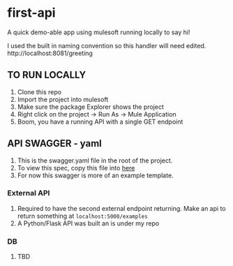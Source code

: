 # first-api
A quick demo-able app using mulesoft running locally to say hi!

I used the built in naming convention so this handler will need edited.
http://localhost:8081/greeting

## TO RUN LOCALLY
1. Clone this repo
2. Import the project into mulesoft
3. Make sure the package Explorer shows the project
4. Right click on the project -> Run As -> Mule Application
5. Boom, you have a running API with a single GET endpoint

## API SWAGGER - yaml
1. This is the swagger.yaml file in the root of the project.
2. To view this spec, copy this file into [here](http://editor.swagger.io/)
3. For now this swagger is more of an example template.

### External API
1. Required to have the second external endpoint returning. Make an api to return something at `localhost:5000/examples`
2. A Python/Flask API was built an is under my repo 

### DB 
1. TBD
